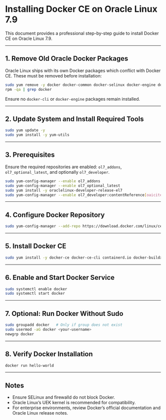 # Installing Docker CE on Oracle Linux 7.9

This document provides a professional step-by-step guide to install Docker CE on Oracle Linux 7.9.

---

## 1. Remove Old Oracle Docker Packages

Oracle Linux ships with its own Docker packages which conflict with Docker CE. These must be removed before installation:

```bash
sudo yum remove -y docker docker-common docker-selinux docker-engine docker-client docker-cli
rpm -qa | grep docker
```

Ensure no `docker-cli` or `docker-engine` packages remain installed.

---

## 2. Update System and Install Required Tools

```bash
sudo yum update -y
sudo yum install -y yum-utils
```

---

## 3. Prerequisites

Ensure the required repositories are enabled: `ol7_addons`, `ol7_optional_latest`, and optionally `ol7_developer`.

```bash
sudo yum-config-manager --enable ol7_addons
sudo yum-config-manager --enable ol7_optional_latest
sudo yum install -y oraclelinux-developer-release-el7
sudo yum-config-manager --enable ol7_developer:contentReference[oaicite:2]{index=2}
```

---

## 4. Configure Docker Repository

```bash
sudo yum-config-manager --add-repo https://download.docker.com/linux/centos/docker-ce.repo
```

---

## 5. Install Docker CE

```bash
sudo yum install -y docker-ce docker-ce-cli containerd.io docker-buildx-plugin docker-compose-plugin
```

---

## 6. Enable and Start Docker Service

```bash
sudo systemctl enable docker
sudo systemctl start docker
```

---

## 7. Optional: Run Docker Without Sudo

```bash
sudo groupadd docker   # Only if group does not exist
sudo usermod -aG docker <your-username>
newgrp docker
```

---

## 8. Verify Docker Installation

```bash
docker run hello-world
```

---

## Notes

- Ensure SELinux and firewalld do not block Docker.
- Oracle Linux’s UEK kernel is recommended for compatibility.
- For enterprise environments, review Docker’s official documentation and Oracle Linux release notes.
